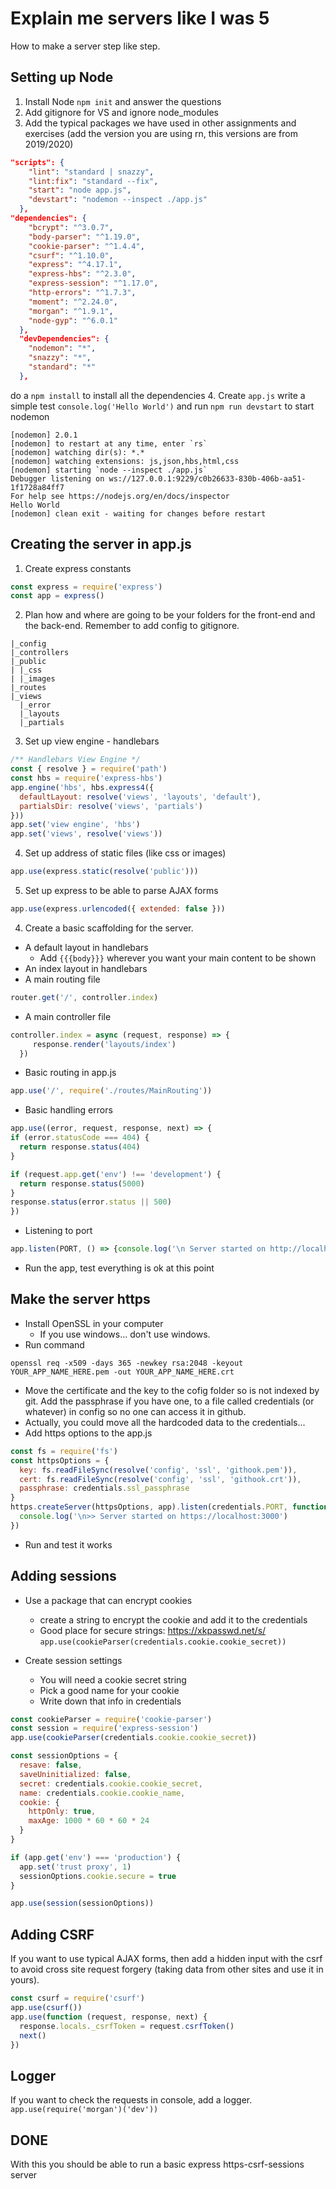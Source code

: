 # Explain me servers like I was 5
How to make a server step like step. 

## Setting up Node
1. Install Node `npm init` and answer the questions
2. Add gitignore for VS and ignore node_modules
3. Add the typical packages we have used in other assignments and exercises (add the version you are using rn, this versions are from 2019/2020)
```json
"scripts": {
    "lint": "standard | snazzy",
    "lint:fix": "standard --fix",
    "start": "node app.js",
    "devstart": "nodemon --inspect ./app.js"
  },
"dependencies": {
    "bcrypt": "^3.0.7",
    "body-parser": "^1.19.0",
    "cookie-parser": "^1.4.4",
    "csurf": "^1.10.0",
    "express": "^4.17.1",
    "express-hbs": "^2.3.0",
    "express-session": "^1.17.0",
    "http-errors": "^1.7.3",
    "moment": "^2.24.0",
    "morgan": "^1.9.1",
    "node-gyp": "^6.0.1"
  },
  "devDependencies": {
    "nodemon": "*",
    "snazzy": "*",
    "standard": "*"
  },
```
do a `npm install` to install all the dependencies
4. Create `app.js` write a simple test `console.log('Hello World')` and run `npm run devstart` to start nodemon
```console
[nodemon] 2.0.1
[nodemon] to restart at any time, enter `rs`
[nodemon] watching dir(s): *.*
[nodemon] watching extensions: js,json,hbs,html,css
[nodemon] starting `node --inspect ./app.js`
Debugger listening on ws://127.0.0.1:9229/c0b26633-830b-406b-aa51-1f1728a84ff7
For help see https://nodejs.org/en/docs/inspector
Hello World
[nodemon] clean exit - waiting for changes before restart
```
## Creating the server in app.js

1. Create express constants
```javascript
const express = require('express')
const app = express()
```
2. Plan how and where are going to be your folders for the front-end and the back-end. Remember to add config to gitignore.

```
|_config 
|_controllers
|_public
| |_css
| |_images
|_routes
|_views
  |_error
  |_layouts
  |_partials
```

3. Set up view engine - handlebars

```javascript
/** Handlebars View Engine */
const { resolve } = require('path')
const hbs = require('express-hbs')
app.engine('hbs', hbs.express4({
  defaultLayout: resolve('views', 'layouts', 'default'),
  partialsDir: resolve('views', 'partials')
}))
app.set('view engine', 'hbs')
app.set('views', resolve('views'))
```
4. Set up address of static files (like css or images)
```javascript
app.use(express.static(resolve('public')))
```

5. Set up express to be able to parse AJAX forms
```javascript
app.use(express.urlencoded({ extended: false }))
```

4. Create a basic scaffolding for the server. 
  - A default layout in handlebars
    - Add `{{{body}}}` wherever you want your main content to be shown
  - An index layout in handlebars
  - A main routing file 
  ```javascript
  router.get('/', controller.index)
  ```

  - A main controller file 
  ```javascript
  controller.index = async (request, response) => {
       response.render('layouts/index')
    })
 ```
  - Basic routing in app.js 
  ```javascript 
  app.use('/', require('./routes/MainRouting'))
  ```
  - Basic handling errors
  ```javascript
  app.use((error, request, response, next) => {
  if (error.statusCode === 404) {
    return response.status(404)
  }

  if (request.app.get('env') !== 'development') {
    return response.status(5000)
  }
  response.status(error.status || 500)
})
```

  - Listening to port 

  ```javascript 
  app.listen(PORT, () => {console.log('\n Server started on http://localhost:3000')})
  ```
  - Run the app, test everything is ok at this point

  ## Make the server https
  - Install OpenSSL in your computer
    - If you use windows... don't use windows.
  - Run command 
  ```console
  openssl req -x509 -days 365 -newkey rsa:2048 -keyout YOUR_APP_NAME_HERE.pem -out YOUR_APP_NAME_HERE.crt
  ```
  - Move the certificate and the key to the cofig folder so is not indexed by git. Add the passphrase if you have one, to a file called credentials (or whatever) in config so no one can access it in github.
  - Actually, you could move all the hardcoded data to the credentials...
  - Add https options to the app.js

```javascript
const fs = require('fs')
const httpsOptions = {
  key: fs.readFileSync(resolve('config', 'ssl', 'githook.pem')),
  cert: fs.readFileSync(resolve('config', 'ssl', 'githook.crt')),
  passphrase: credentials.ssl_passphrase
}
https.createServer(httpsOptions, app).listen(credentials.PORT, function () {
  console.log('\n>> Server started on https://localhost:3000')
})
```
 - Run and test it works

 ## Adding sessions
 - Use a package that can encrypt cookies
   - create a string to encrypt the cookie and add it to the credentials
   - Good place for secure strings: https://xkpasswd.net/s/
`app.use(cookieParser(credentials.cookie.cookie_secret))`


 - Create session settings
   - You will need a cookie secret string
   - Pick a good name for your cookie
   - Write down that info in credentials

```javascript
const cookieParser = require('cookie-parser')
const session = require('express-session')
app.use(cookieParser(credentials.cookie.cookie_secret))

const sessionOptions = {
  resave: false,
  saveUninitialized: false,
  secret: credentials.cookie.cookie_secret,
  name: credentials.cookie.cookie_name,
  cookie: {
    httpOnly: true,
    maxAge: 1000 * 60 * 60 * 24
  }
}

if (app.get('env') === 'production') {
  app.set('trust proxy', 1)
  sessionOptions.cookie.secure = true
}

app.use(session(sessionOptions))
```

## Adding CSRF
If you want to use typical AJAX forms, then add a hidden input with the csrf to avoid cross site request forgery (taking data from other sites and use it in yours).
```javascript
const csurf = require('csurf')
app.use(csurf())
app.use(function (request, response, next) {
  response.locals._csrfToken = request.csrfToken()
  next()
})
```

## Logger
If you want to check the requests in console, add a logger. 
`app.use(require('morgan')('dev'))`

## DONE
With this you should be able to run a basic express https-csrf-sessions server